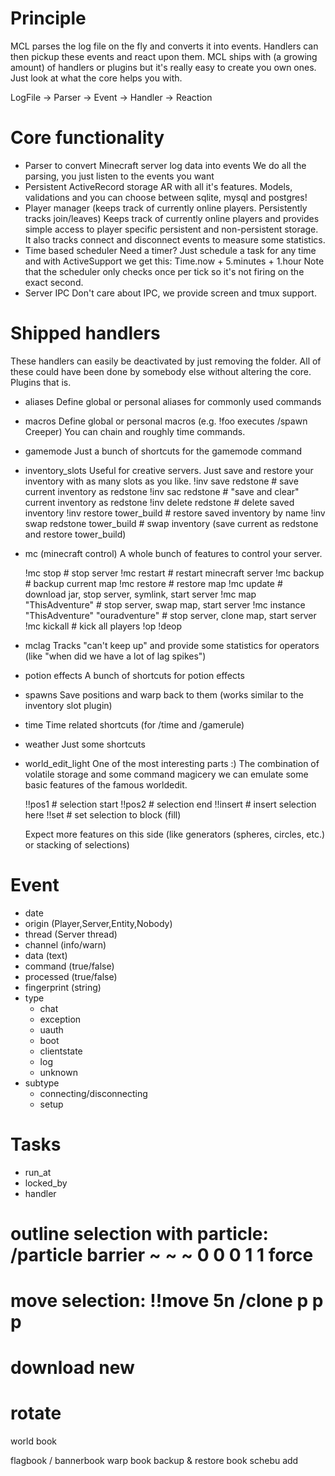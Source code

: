 # Principle

MCL parses the log file on the fly and converts it into events. Handlers can then pickup these events and react upon them.
MCL ships with (a growing amount) of handlers or plugins but it's really easy to create you own ones. Just look at what the core
helps you with.


LogFile -> Parser -> Event -> Handler -> Reaction

# Core functionality

  - Parser to convert Minecraft server log data into events
    We do all the parsing, you just listen to the events you want
  - Persistent ActiveRecord storage
    AR with all it's features. Models, validations and you can choose between sqlite, mysql and postgres!
  - Player manager (keeps track of currently online players. Persistently tracks join/leaves)
    Keeps track of currently online players and provides simple access to player specific persistent and
    non-persistent storage. It also tracks connect and disconnect events to measure some statistics.
  - Time based scheduler
    Need a timer? Just schedule a task for any time and with ActiveSupport we get this: Time.now + 5.minutes + 1.hour
    Note that the scheduler only checks once per tick so it's not firing on the exact second.
  - Server IPC
    Don't care about IPC, we provide screen and tmux support.



# Shipped handlers

These handlers can easily be deactivated by just removing the folder. All of these could have been done by somebody else without altering
the core. Plugins that is.

  - aliases
    Define global or personal aliases for commonly used commands

  - macros
    Define global or personal macros (e.g. !foo executes /spawn Creeper)
    You can chain and roughly time commands.

  - gamemode
    Just a bunch of shortcuts for the gamemode command

  - inventory_slots
    Useful for creative servers. Just save and restore your inventory with as many slots as you like.
    !inv save redstone                # save current inventory as redstone
    !inv sac redstone                 # "save and clear" current inventory as redstone
    !inv delete redstone              # delete saved inventory
    !inv restore tower_build          # restore saved inventory by name
    !inv swap redstone tower_build    # swap inventory (save current as redstone and restore tower_build)

  - mc (minecraft control)
    A whole bunch of features to control your server.

    !mc stop                                    # stop server
    !mc restart                                 # restart minecraft server
    !mc backup <slot>                           # backup current map
    !mc restore <slot>                          # restore map
    !mc update <url>                            # download jar, stop server, symlink, start server
    !mc map "ThisAdventure"                     # stop server, swap map, start server
    !mc instance "ThisAdventure" "ouradventure" # stop server, clone map, start server
    !mc kickall                                 # kick all players
    !op !deop


  - mclag
    Tracks "can't keep up" and provide some statistics for operators (like "when did we have a lot of lag spikes")

  - potion effects
    A bunch of shortcuts for potion effects

  - spawns
    Save positions and warp back to them (works similar to the inventory slot plugin)

  - time
    Time related shortcuts (for /time and /gamerule)

  - weather
    Just some shortcuts

  - world_edit_light
    One of the most interesting parts :)
    The combination of volatile storage and some command magicery we can emulate some basic features of the famous worldedit.

    !!pos1   # selection start
    !!pos2   # selection end
    !!insert # insert selection here
    !!set    # set selection to block (fill)

    Expect more features on this side (like generators (spheres, circles, etc.) or stacking of selections)






















# Event
  - date
  - origin (Player,Server,Entity,Nobody)
  - thread (Server thread)
  - channel (info/warn)
  - data (text)
  - command (true/false)
  - processed (true/false)
  - fingerprint (string)
  - type
    - chat
    - exception
    - uauth
    - boot
    - clientstate
    - log
    - unknown
  - subtype
    - connecting/disconnecting
    - setup



# Tasks
  - run_at
  - locked_by
  - handler





















  <!-- =============  -->
  <!-- = Worldedit =  -->
  <!-- =============  -->
  # outline selection with particle: /particle barrier ~ ~ ~ 0 0 0 1 1 force
  # move selection: !!move 5n        /clone p p p

  <!-- ==========  -->
  <!-- = Schebu =  -->
  <!-- ==========  -->
  # download new
  # rotate



  world book

  flagbook / bannerbook
  warp book
  backup & restore book
  schebu add
